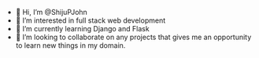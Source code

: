 - 👋 Hi, I’m @ShijuPJohn
- 👀 I’m interested in full stack web development
- 🌱 I’m currently learning Django and Flask
- 💞️ I’m looking to collaborate on any projects that gives me an opportunity to learn new things in my domain.
<!---
ShijuPJohn/ShijuPJohn is a ✨ special ✨ repository because its `README.md` (this file) appears on your GitHub profile.
You can click the Preview link to take a look at your changes.
--->
